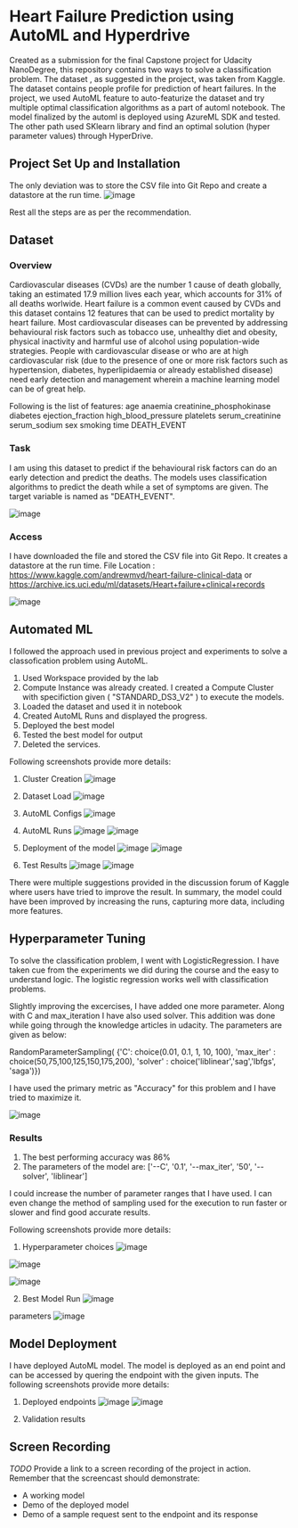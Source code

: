# Heart Failure Prediction using AutoML and Hyperdrive

Created as a submission for the final Capstone project for Udacity NanoDegree, this repository contains two ways to solve a classification problem. The dataset , as suggested in the project, was taken from Kaggle. The dataset contains people profile for prediction of heart failures. In the project, we used AutoML feature to auto-featurize the dataset and try multiple optimal classification algorithms as a part of automl notebook. The model finalized by the automl is deployed using AzureML SDK and tested. The other path used SKlearn library and find an optimal solution (hyper parameter values) through HyperDrive. 

## Project Set Up and Installation
The only deviation was to store the CSV file into Git Repo and create a datastore at the run time. 
![image](https://user-images.githubusercontent.com/25560357/123817686-fbfaf280-d915-11eb-8dfb-29166fadc9dc.png)

Rest all the steps are as per the recommendation.

## Dataset

### Overview
Cardiovascular diseases (CVDs) are the number 1 cause of death globally, taking an estimated 17.9 million lives each year, which accounts for 31% of all deaths worlwide.
Heart failure is a common event caused by CVDs and this dataset contains 12 features that can be used to predict mortality by heart failure. Most cardiovascular diseases can be prevented by addressing behavioural risk factors such as tobacco use, unhealthy diet and obesity, physical inactivity and harmful use of alcohol using population-wide strategies. People with cardiovascular disease or who are at high cardiovascular risk (due to the presence of one or more risk factors such as hypertension, diabetes, hyperlipidaemia or already established disease) need early detection and management wherein a machine learning model can be of great help.

Following is the list of features: 
age
anaemia
creatinine_phosphokinase
diabetes
ejection_fraction
high_blood_pressure
platelets
serum_creatinine
serum_sodium
sex
smoking
time
DEATH_EVENT


### Task
I am using this dataset to predict if the behavioural risk factors can do an early detection and predict the deaths. The models uses classification algorithms to predict the death while a set of symptoms are given. The target variable is named as "DEATH_EVENT". 

![image](https://user-images.githubusercontent.com/25560357/123821399-fbb02680-d918-11eb-80a0-062e9b0392fb.png)

### Access
I have downloaded the file and stored the CSV file into Git Repo. It creates a datastore at the run time.
File Location : https://www.kaggle.com/andrewmvd/heart-failure-clinical-data or https://archive.ics.uci.edu/ml/datasets/Heart+failure+clinical+records
 
![image](https://user-images.githubusercontent.com/25560357/123817686-fbfaf280-d915-11eb-8dfb-29166fadc9dc.png)


## Automated ML
I followed the approach used in previous project and experiments to solve a classofication problem using AutoML. 

1. Used Workspace provided by the lab
2. Compute Instance was already created. I created a Compute Cluster with specifiction given ( "STANDARD_DS3_V2" ) to execute the models.
3. Loaded the dataset and used it in notebook
4. Created AutoML Runs and displayed the progress. 
5. Deployed the best model 
6. Tested the best model for output
7. Deleted the services.

Following screenshots provide more details: 

1. Cluster Creation
![image](https://user-images.githubusercontent.com/25560357/123896181-aeff3680-d97e-11eb-8d2f-d679a63eae36.png)

2. Dataset Load
![image](https://user-images.githubusercontent.com/25560357/123896209-b9213500-d97e-11eb-9b97-b280f8b5c79b.png)

3. AutoML Configs
![image](https://user-images.githubusercontent.com/25560357/123896253-d35b1300-d97e-11eb-9ffd-d784fd87d9db.png)

4. AutoML Runs
![image](https://user-images.githubusercontent.com/25560357/123898056-3a2dfb80-d982-11eb-98c7-25f68c0e8779.png)
![image](https://user-images.githubusercontent.com/25560357/123959443-cb759000-d9cb-11eb-8086-3b282533d8ac.png)


5. Deployment of the model
![image](https://user-images.githubusercontent.com/25560357/123898758-8e85ab00-d983-11eb-8b31-c052e47c6eaa.png)
![image](https://user-images.githubusercontent.com/25560357/123898773-96454f80-d983-11eb-8980-fd5477d1da73.png)


6. Test Results
![image](https://user-images.githubusercontent.com/25560357/123898802-a52c0200-d983-11eb-9c5e-f61cd4878d13.png)
![image](https://user-images.githubusercontent.com/25560357/123898834-b117c400-d983-11eb-9ee9-8c91b36994b2.png)


There were multiple suggestions provided in the discussion forum of Kaggle where users have tried to improve the result. In summary, the model could have been improved by increasing the runs, capturing more data, including more features.

## Hyperparameter Tuning

To solve the classification problem, I went with LogisticRegression. I have taken cue from the experiments we did during the course and the easy to understand logic. The logistic regression works well with classification problems. 

Slightly improving the excercises, I have added one more parameter. Along with C and max_iteration I have also used solver. This addition was done while going through the knowledge articles in udacity. The parameters are given as below: 

RandomParameterSampling(
    {'C': choice(0.01, 0.1, 1, 10, 100), 
     'max_iter' : choice(50,75,100,125,150,175,200), 
     'solver' : choice('liblinear','sag','lbfgs', 'saga')})

I have used the primary metric as "Accuracy" for this problem and I have tried to maximize it.

![image](https://user-images.githubusercontent.com/25560357/123900951-aceda580-d987-11eb-807f-876dc1ab345d.png)


### Results

1. The best performing accuracy was 86%
2. The parameters of the model are: ['--C', '0.1', '--max_iter', '50', '--solver', 'liblinear']

I could increase the number of parameter ranges that I have used. I can even change the method of sampling used for the execution to run faster or slower and find good accurate results.

Following screenshots provide more details: 

1. Hyperparameter choices
![image](https://user-images.githubusercontent.com/25560357/123900951-aceda580-d987-11eb-807f-876dc1ab345d.png)

![image](https://user-images.githubusercontent.com/25560357/123914127-b1708900-d99c-11eb-8d82-f4402f7c5cbb.png)

![image](https://user-images.githubusercontent.com/25560357/123914195-c3522c00-d99c-11eb-9268-5ec3befaacec.png)


2. Best Model Run
![image](https://user-images.githubusercontent.com/25560357/123914264-d82ebf80-d99c-11eb-835b-520c9a209ea2.png)

parameters 
![image](https://user-images.githubusercontent.com/25560357/123959410-c284be80-d9cb-11eb-903f-c405e1648639.png)



## Model Deployment
I have deployed AutoML model. The model is deployed as an end point and can be accessed by quering the endpoint with the given inputs. 
The following screenshots provide more details:

1. Deployed endpoints
![image](https://user-images.githubusercontent.com/25560357/123959577-f95ad480-d9cb-11eb-8239-7c2b39f03f40.png)
![image](https://user-images.githubusercontent.com/25560357/123959658-0bd50e00-d9cc-11eb-8045-8b35d1d945c1.png)

2. Validation results

## Screen Recording
*TODO* Provide a link to a screen recording of the project in action. Remember that the screencast should demonstrate:
- A working model
- Demo of the deployed  model
- Demo of a sample request sent to the endpoint and its response

